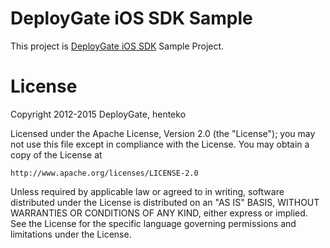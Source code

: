 # DeployGate iOS SDK Sample
This project is [DeployGate iOS SDK](https://deploygate.com/docs/ios_sdk) Sample Project.

# License
Copyright 2012-2015 DeployGate, henteko

Licensed under the Apache License, Version 2.0 (the "License"); you may not use this file except in compliance with the License. You may obtain a copy of the License at

```
http://www.apache.org/licenses/LICENSE-2.0
```
Unless required by applicable law or agreed to in writing, software distributed under the License is distributed on an "AS IS" BASIS, WITHOUT WARRANTIES OR CONDITIONS OF ANY KIND, either express or implied. See the License for the specific language governing permissions and limitations under the License.
